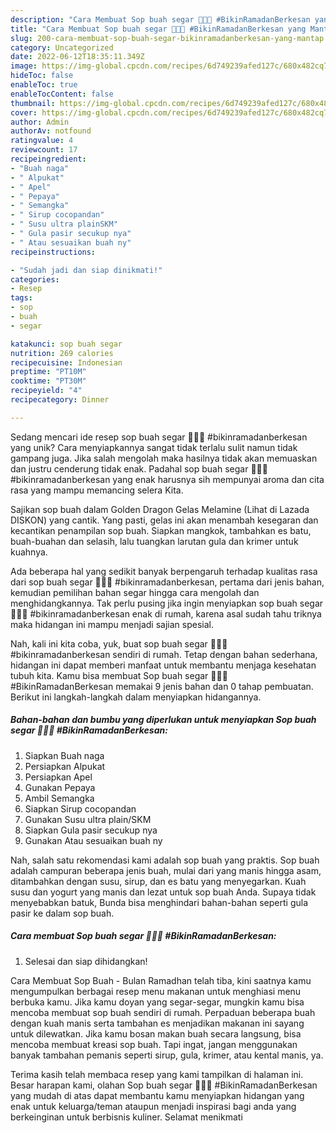 ```yaml
---
description: "Cara Membuat Sop buah segar 🍉🍏🍓 #BikinRamadanBerkesan yang Mantap"
title: "Cara Membuat Sop buah segar 🍉🍏🍓 #BikinRamadanBerkesan yang Mantap"
slug: 200-cara-membuat-sop-buah-segar-bikinramadanberkesan-yang-mantap
category: Uncategorized
date: 2022-06-12T18:35:11.349Z
image: https://img-global.cpcdn.com/recipes/6d749239afed127c/680x482cq70/sop-buah-segar-bikinramadanberkesan-foto-resep-utama.jpg
hideToc: false
enableToc: true
enableTocContent: false
thumbnail: https://img-global.cpcdn.com/recipes/6d749239afed127c/680x482cq70/sop-buah-segar-bikinramadanberkesan-foto-resep-utama.jpg
cover: https://img-global.cpcdn.com/recipes/6d749239afed127c/680x482cq70/sop-buah-segar-bikinramadanberkesan-foto-resep-utama.jpg
author: Admin
authorAv: notfound
ratingvalue: 4
reviewcount: 17
recipeingredient:
- "Buah naga"
- " Alpukat"
- " Apel"
- " Pepaya"
- " Semangka"
- " Sirup cocopandan"
- " Susu ultra plainSKM"
- " Gula pasir secukup nya"
- " Atau sesuaikan buah ny"
recipeinstructions:

- "Sudah jadi dan siap dinikmati!"
categories:
- Resep
tags:
- sop
- buah
- segar

katakunci: sop buah segar 
nutrition: 269 calories
recipecuisine: Indonesian
preptime: "PT10M"
cooktime: "PT30M"
recipeyield: "4"
recipecategory: Dinner

---
```





Sedang mencari ide resep sop buah segar 🍉🍏🍓 #bikinramadanberkesan yang unik? Cara menyiapkannya sangat tidak terlalu sulit namun tidak gampang juga. Jika salah mengolah maka hasilnya tidak akan memuaskan dan justru cenderung tidak enak. Padahal sop buah segar 🍉🍏🍓 #bikinramadanberkesan yang enak harusnya sih mempunyai aroma dan cita rasa yang mampu memancing selera Kita.





Sajikan sop buah dalam Golden Dragon Gelas Melamine (Lihat di Lazada DISKON) yang cantik. Yang pasti, gelas ini akan menambah kesegaran dan kecantikan penampilan sop buah. Siapkan mangkok, tambahkan es batu, buah-buahan dan selasih, lalu tuangkan larutan gula dan krimer untuk kuahnya.

Ada beberapa hal yang sedikit banyak berpengaruh terhadap kualitas rasa dari sop buah segar 🍉🍏🍓 #bikinramadanberkesan, pertama dari jenis bahan, kemudian pemilihan bahan segar hingga cara mengolah dan menghidangkannya. Tak perlu pusing jika ingin menyiapkan sop buah segar 🍉🍏🍓 #bikinramadanberkesan enak di rumah, karena asal sudah tahu triknya maka hidangan ini mampu menjadi sajian spesial.






Nah, kali ini kita coba, yuk, buat sop buah segar 🍉🍏🍓 #bikinramadanberkesan sendiri di rumah. Tetap dengan bahan sederhana, hidangan ini dapat memberi manfaat untuk membantu menjaga kesehatan tubuh kita. Kamu bisa membuat Sop buah segar 🍉🍏🍓 #BikinRamadanBerkesan memakai 9 jenis bahan dan 0 tahap pembuatan. Berikut ini langkah-langkah dalam menyiapkan hidangannya.

<!--inarticleads1-->

##### Bahan-bahan dan bumbu yang diperlukan untuk menyiapkan Sop buah segar 🍉🍏🍓 #BikinRamadanBerkesan:

1. Siapkan Buah naga
1. Persiapkan  Alpukat
1. Persiapkan  Apel
1. Gunakan  Pepaya
1. Ambil  Semangka
1. Siapkan  Sirup cocopandan
1. Gunakan  Susu ultra plain/SKM
1. Siapkan  Gula pasir secukup nya
1. Gunakan  Atau sesuaikan buah ny


Nah, salah satu rekomendasi kami adalah sop buah yang praktis. Sop buah adalah campuran beberapa jenis buah, mulai dari yang manis hingga asam, ditambahkan dengan susu, sirup, dan es batu yang menyegarkan. Kuah susu dan yogurt yang manis dan lezat untuk sop buah Anda. Supaya tidak menyebabkan batuk, Bunda bisa menghindari bahan-bahan seperti gula pasir ke dalam sop buah. 

<!--inarticleads2-->

##### Cara membuat Sop buah segar 🍉🍏🍓 #BikinRamadanBerkesan:


1. Selesai dan siap dihidangkan!

Cara Membuat Sop Buah - Bulan Ramadhan telah tiba, kini saatnya kamu mengumpulkan berbagai resep menu makanan untuk menghiasi menu berbuka kamu. Jika kamu doyan yang segar-segar, mungkin kamu bisa mencoba membuat sop buah sendiri di rumah. Perpaduan beberapa buah dengan kuah manis serta tambahan es menjadikan makanan ini sayang untuk dilewatkan. Jika kamu bosan makan buah secara langsung, bisa mencoba membuat kreasi sop buah. Tapi ingat, jangan menggunakan banyak tambahan pemanis seperti sirup, gula, krimer, atau kental manis, ya. 

Terima kasih telah membaca resep yang kami tampilkan di halaman ini. Besar harapan kami, olahan Sop buah segar 🍉🍏🍓 #BikinRamadanBerkesan yang mudah di atas dapat membantu kamu menyiapkan hidangan yang enak untuk keluarga/teman ataupun menjadi inspirasi bagi anda yang berkeinginan untuk berbisnis kuliner. Selamat menikmati
